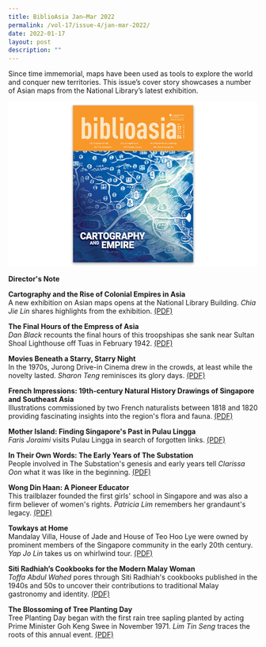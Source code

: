 ```yaml
---
title: BiblioAsia Jan–Mar 2022
permalink: /vol-17/issue-4/jan-mar-2022/
date: 2022-01-17
layout: post
description: ""
---
```






Since time immemorial, maps have been used as tools to explore the world and conquer new territories. This issue’s cover story showcases a number of Asian maps from the National Library’s latest exhibition.

<img src="/images/vol-17-issue-4/cover-vol17-issue4.jpg">

<a style="text-decoration: none; font-weight: bold;" href="/vol-17/issue-4/jan-to-mar-2022/director-note">Director's Note</a>

<a style="text-decoration: none; font-weight: bold;" href="/vol-17/issue-4/jan-to-mar-2022/asia-maps-cartography">Cartography and the Rise of Colonial Empires in Asia</a><br>A new exhibition on Asian maps opens at the National Library Building. *Chia Jie Lin* shares highlights from the exhibition. [(PDF)](/files/pdf/vol-17/issue-3/v17-issue3_SingaporeComics.pdf)

<a style="text-decoration: none; font-weight: bold;" href="/vol-17/issue-4/jan-to-mar-2022/empress-asia">The Final Hours of the Empress of Asia
</a><br>*Dan Black* recounts the final hours of this troopshipas she sank near Sultan Shoal Lighthouse off Tuas in February 1942. [(PDF)](/files/pdf/vol-17/issue-3/v17-issue3_GermanGirlShrine.pdf)

<a style="text-decoration: none; font-weight: bold;" href="/vol-17/issue-4/jan-to-mar-2022/jurong-drive-in-cinema">Movies Beneath a Starry, Starry Night
</a><br>In the 1970s, Jurong Drive-in Cinema drew in the crowds, at least while the novelty lasted. *Sharon Teng* reminisces its glory days. [(PDF)](/files/pdf/vol-17/issue-3/v17-issue3_Foraging-Malay-Cuisine.pdf)

<a style="text-decoration: none; font-weight: bold;" href="/vol-17/issue-4/jan-mar-2022/diardduvaucel">French Impressions: 19th-century Natural History Drawings of Singapore and Southeast Asia
</a><br>Illustrations commissioned by two French naturalists between 1818 and 1820 providing fascinating insights into the region's flora and fauna. [(PDF)](/files/pdf/vol-17/issue-3/v17-issue3_ModernGirls.pdf)

<a style="text-decoration: none; font-weight: bold;" href="/vol-17/issue-4/jan-to-mar-2022/pulau-lingga">Mother Island: Finding Singapore's Past in Pulau Lingga</a><br>*Faris Joraimi* visits Pulau Lingga in search of forgotten links. [(PDF)](/files/pdf/vol-17/issue-3/v17-issue3_AncientGold.pdf)

<a style="text-decoration: none; font-weight: bold;" href="/vol-17/issue-4/jan-to-mar-2022/early-years-substation">In Their Own Words: The Early Years of The Substation</a><br>People involved in The Substation's genesis and early years tell *Clarissa Oon*  what it was like in the beginning. [(PDF)](/files/pdf/vol-17/issue-3/v17-issue3_StrangeVisions.pdf)

<a style="text-decoration: none; font-weight: bold;" href="/vol-17/issue-4/jan-to-mar-2022/wong-din-haan">Wong Din Haan: A Pioneer Educator</a><br>This trailblazer founded the first girls' school in Singapore and was also a firm believer of women's rights. *Patricia Lim* remembers her grandaunt's legacy. [(PDF)](/files/pdf/vol-17/issue-3/v17-issue3_ChangiAirport.pdf)

<a style="text-decoration: none; font-weight: bold;" href="/vol-17/issue-4/jan-to-mar-2022/towkays-houses">Towkays at Home</a><br>Mandalay Villa, House of Jade and House of Teo Hoo Lye were owned by prominent members of the Singapore community in the early 20th century. *Yap Jo Lin* takes us on whirlwind tour. [(PDF)](/files/pdf/vol-17/issue-3/v17-issue3_CulturalImprints.pdf)

<a style="text-decoration: none; font-weight: bold;" href="/vol-17/issue-4/jan-to-mar-2022/siti-radhiah-cookbooks">Siti Radhiah’s Cookbooks for the Modern Malay Woman</a><br>*Toffa Abdul Wahed* pores through Siti Radhiah's cookbooks published in the 1940s and 50s to uncover their contributions to traditional Malay gastronomy and identity. [(PDF)](/files/pdf/vol-17/issue-3/v17-issue3_ExhibitingPhotography.pdf)

<a style="text-decoration: none; font-weight: bold;" href="/vol-17/issue-4/jan-to-mar-2022/tree-planting-day">The Blossoming of Tree Planting Day</a><br>Tree Planting Day began with the first rain tree sapling planted by acting Prime Minister Goh Keng Swee in November 1971. *Lim Tin Seng* traces the roots of this annual event. [(PDF)](/files/pdf/vol-17/issue-3/v17-issue3_InvisibleVisible.pdf)